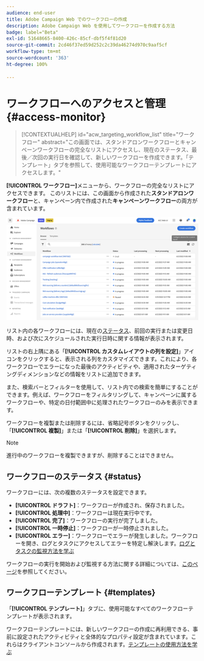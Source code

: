 ```yaml
---
audience: end-user
title: Adobe Campaign Web でのワークフローの作成
description: Adobe Campaign Web を使用してワークフローを作成する方法
badge: label="Beta"
exl-id: 51648665-8400-426c-85cf-dbf5f4f81d20
source-git-commit: 2cd46f37ed59d252c2c39da46274d970c9aaf5cf
workflow-type: tm+mt
source-wordcount: '363'
ht-degree: 100%

---
```


# ワークフローへのアクセスと管理 {#access-monitor}

>[!CONTEXTUALHELP]
>id="acw_targeting_workflow_list"
>title="ワークフロー"
>abstract="この画面では、スタンドアロンワークフローとキャンペーンワークフローの完全なリストにアクセスし、現在のステータス、最後／次回の実行日を確認して、新しいワークフローを作成できます。「テンプレート」タブを参照して、使用可能なワークフローテンプレートにアクセスします。"

**[!UICONTROL ワークフロー]**&#x200B;メニューから、ワークフローの完全なリストにアクセスできます。 このリストには、この画面から作成された&#x200B;**スタンドアロンワークフロー**&#x200B;と、キャンペーン内で作成された&#x200B;**キャンペーンワークフロー**&#x200B;の両方が含まれています。

![](assets/workflow-list.png)

リスト内の各ワークフローには、現在の[ステータス](#status)、前回の実行または変更日時、および次にスケジュールされた実行日時に関する情報が表示されます。

リストの右上隅にある「**[!UICONTROL カスタムレイアウトの列を設定]**」アイコンをクリックすると、表示される列をカスタマイズできます。これにより、各ワークフローでエラーになった最後のアクティビティや、適用されたターゲティングディメンションなどの情報をリストに追加できます。

また、検索バーとフィルターを使用して、リスト内での検索を簡単にすることができます。例えば、ワークフローをフィルタリングして、キャンペーンに属するワークフローや、特定の日付範囲中に処理されたワークフローのみを表示できます。

ワークフローを複製または削除するには、省略記号ボタンをクリックし、「**[!UICONTROL 複製]**」または「**[!UICONTROL 削除]**」を選択します。

>[!NOTE]
>
>進行中のワークフローを複製できますが、削除することはできません。

## ワークフローのステータス {#status}

ワークフローには、次の複数のステータスを設定できます。

* **[!UICONTROL ドラフト]**：ワークフローが作成され、保存されました。
* **[!UICONTROL 処理中]**：ワークフローは現在実行中です。
* **[!UICONTROL 完了]**：ワークフローの実行が完了しました。
* **[!UICONTROL 一時停止]**：ワークフローが一時停止されました。
* **[!UICONTROL エラー]**：ワークフローでエラーが発生しました。ワークフローを開き、ログとタスクにアクセスしてエラーを特定し解決します。[ログとタスクの監視方法を学ぶ](start-monitor-workflows.md#logs-tasks)

ワークフローの実行を開始および監視する方法に関する詳細については、[このページ](start-monitor-workflows.md)を参照してください。

## ワークフローテンプレート {#templates}

「**[!UICONTROL テンプレート]**」タブに、使用可能なすべてのワークフローテンプレートが表示されます。

ワークフローテンプレートには、新しいワークフローの作成に再利用できる、事前に設定されたアクティビティと全体的なプロパティ設定が含まれています。これらはクライアントコンソールから作成されます。[テンプレートの使用方法を学ぶ](https://experienceleague.adobe.com/docs/campaign/automation/workflows/introduction/build-a-workflow.html?lang=ja#workflow-templates)
